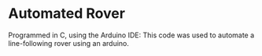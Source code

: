 # Automated Rover
Programmed in C, using the Arduino IDE: This code was used to automate a line-following rover using an arduino. 
